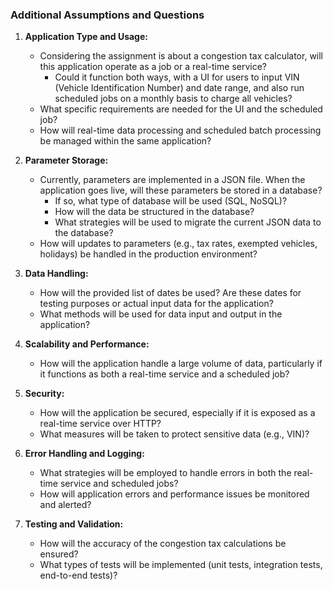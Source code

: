 ### Additional Assumptions and Questions

1. **Application Type and Usage:**
    - Considering the assignment is about a congestion tax calculator, will this application operate as a job or a real-time service?
        - Could it function both ways, with a UI for users to input VIN (Vehicle Identification Number) and date range, and also run scheduled jobs on a monthly basis to charge all vehicles?
    - What specific requirements are needed for the UI and the scheduled job?
    - How will real-time data processing and scheduled batch processing be managed within the same application?

2. **Parameter Storage:**
    - Currently, parameters are implemented in a JSON file. When the application goes live, will these parameters be stored in a database?
        - If so, what type of database will be used (SQL, NoSQL)?
        - How will the data be structured in the database?
        - What strategies will be used to migrate the current JSON data to the database?
    - How will updates to parameters (e.g., tax rates, exempted vehicles, holidays) be handled in the production environment?

3. **Data Handling:**
    - How will the provided list of dates be used? Are these dates for testing purposes or actual input data for the application?
    - What methods will be used for data input and output in the application?

4. **Scalability and Performance:**
    - How will the application handle a large volume of data, particularly if it functions as both a real-time service and a scheduled job?

5. **Security:**
    - How will the application be secured, especially if it is exposed as a real-time service over HTTP?
    - What measures will be taken to protect sensitive data (e.g., VIN)?

6. **Error Handling and Logging:**
    - What strategies will be employed to handle errors in both the real-time service and scheduled jobs?
    - How will application errors and performance issues be monitored and alerted?

7. **Testing and Validation:**
    - How will the accuracy of the congestion tax calculations be ensured?
    - What types of tests will be implemented (unit tests, integration tests, end-to-end tests)?
